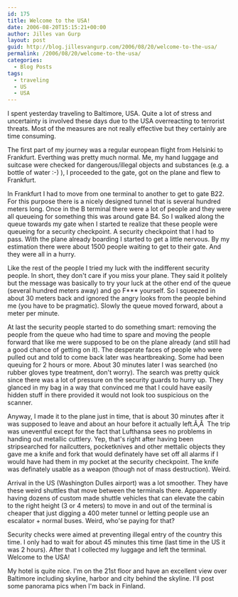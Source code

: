 ```yaml
---
id: 175
title: Welcome to the USA!
date: 2006-08-20T15:15:21+00:00
author: Jilles van Gurp
layout: post
guid: http://blog.jillesvangurp.com/2006/08/20/welcome-to-the-usa/
permalink: /2006/08/20/welcome-to-the-usa/
categories:
  - Blog Posts
tags:
  - traveling
  - US
  - USA
---
```

I spent yesterday traveling to Baltimore, USA. Quite a lot of stress and uncertainty is involved these days due to the USA overreacting to terrorist threats. Most of the measures are not really effective but they certainly are time consuming.

The first part of my journey was a regular european flight from Helsinki to Frankfurt. Everthing was pretty much normal. Me, my hand luggage and suitcase were checked for dangerous/illegal objects and substances (e.g. a bottle of water :-) ), I proceeded to the gate, got on the plane and flew to Frankfurt.

In Frankfurt I had to move from one terminal to another to get to gate B22. For this purpose there is a nicely designed tunnel that is several hundred meters long. Once in the B terminal there were a lot of people and they were all queueing for something this was around gate B4. So I walked along the queue towards my gate when I started te realize that these people were queueing for a security checkpoint. A security checkpoint that I had to pass. With the plane already boarding I started to get a little nervous. By my estimation there were about 1500 people waiting to get to their gate. And they were all in a hurry.

Like the rest of the people I tried my luck with the indifferent security people. In short, they don't care if you miss your plane. They said it politely but the message was basically to try your luck at the other end of the queue (several hundred meters away) and go F*** yourself. So I squeezed in about 30 meters back and ignored the angry looks from the people behind me (you have to be pragmatic). Slowly the queue moved forward, about a meter per minute.

At last the security people started to do something smart: removing the people from the queue who had time to spare and moving the people forward that like me were supposed to be on the plane already (and still had a good chance of getting on it). The desperate faces of people who were pulled out and told to come back later was heartbreaking. Some had been queuing for 2 hours or more. About 30 minutes later I was searched (no rubber gloves type treatment, don't worry). The search was pretty quick since there was a lot of pressure on the security guards to hurry up. They glanced in my bag in a way that convinced me that I could have easily hidden stuff in there provided it would not look too suspicious on the scanner.

Anyway, I made it to the plane just in time, that is about 30 minutes after it was supposed to leave and about an hour before it actually left.Ã‚Â  The trip was uneventful except for the fact that Lufthansa sees no problems in handing out metallic cuttlery. Yep, that's right after having been stripsearched for nailcutters, pocketknives and other mettalic objects they gave me a knife and fork that would definately have set off all alarms if I would have had them in my pocket at the security checkpoint. The knife was definately usable as a weapon (though not of mass destruction). Weird.

Arrival in the US (Washington Dulles airport) was a lot smoother. They have these weird shuttles that move between the terminals there. Apparently having dozens of custom made shuttle vehicles that can elevate the cabin to the right height (3 or 4 meters) to move in and out of the terminal is cheaper that just digging a 400 meter tunnel or letting people use an escalator + normal buses. Weird, who'se paying for that?

Security checks were aimed at preventing illegal entry of the country this time. I only had to wait for about 45 minutes this time (last time in the US it was 2 hours). After that I collected my luggage and left the terminal.
Welcome to the USA!

My hotel is quite nice. I'm on the 21st floor and have an excellent view over Baltimore including skyline, harbor and city behind the skyline. I'll post some panorama pics when I'm back in Finland.